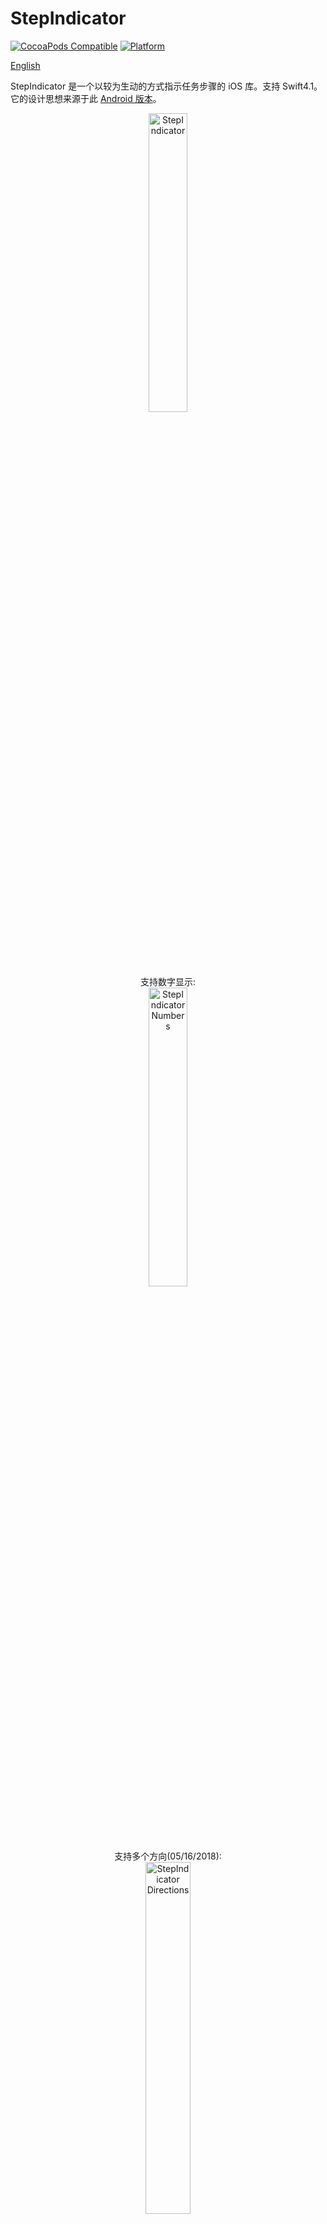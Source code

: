 # StepIndicator 

[![CocoaPods Compatible](https://img.shields.io/cocoapods/v/StepIndicator.svg)](https://img.shields.io/cocoapods/v/StepIndicator.svg)
[![Platform](https://img.shields.io/cocoapods/p/StepIndicator.svg?style=flat)](http://cocoadocs.org/docsets/StepIndicator)

[English](https://github.com/chenyun122/StepIndicator)  

StepIndicator 是一个以较为生动的方式指示任务步骤的 iOS 库。支持 Swift4.1。  
它的设计思想来源于此 [Android 版本](https://github.com/badoualy/stepper-indicator)。

<p align="center" >
<img src="https://raw.githubusercontent.com/chenyun122/StepIndicator/master/Screenshots/StepIndicator.gif" alt="StepIndicator" title="StepIndicator" width="35%" height="35%" />
</p>

<p align="center" >
支持数字显示:<br/>
<img src="https://raw.githubusercontent.com/chenyun122/StepIndicator/master/Screenshots/Screenshot_numbers.png" alt="StepIndicator Numbers" title="StepIndicator Numbers" width="35%" height="35%" />
</p>

<p align="center" >
支持多个方向(05/16/2018):<br/>
<img src="https://raw.githubusercontent.com/chenyun122/StepIndicator/master/Screenshots/RTL_Vertical.png" alt="StepIndicator Directions" title="StepIndicator Directions" width="38%" height="38%"/>
</p>

## 安装
###  CocoaPods
在 Xcode 项目中通过 CocoaPods 集成 StepIndicator,只需在 `Podfile` 文件中指定以下内容:
```ruby
platform :ios, '8.0'
use_frameworks!

target 'YourProjectName' do
   pod ‘StepIndicator’, '~> 1.0.6’
end
```
集成之后，记得在使用前先通过 `import StepIndicator` 导入该模块。

###  手动
把包含 `StepIndicatorView.swift` 文件的源码文件夹 `StepIndicator` 复制到您项目的相应目录下，再在 Xcode 加入该文件夹即可。


## 如何使用
您可以像使用 `UIView` 那样使用 `StepIndicatorView` ，通过编程方式创建和进行布局，或在 Storyboard 和 XIB 中搞定界面配置。另外，可以通过克隆此 [Demo](https://github.com/chenyun122/StepIndicator) 项目了解如何方便地使用它。Demo项目中也展示了如何响应UIScrollView的翻页事件，并设置步骤。

### 编程方式
```swift
    //......
    let stepIndicatorView = StepIndicatorView()
    
    override func viewDidLoad() {
        super.viewDidLoad()
        
        self.stepIndicatorView.frame = CGRect(x: 0, y: 50, width: 280, height: 100)
        self.view.addSubview(self.stepIndicatorView)
        
        self.stepIndicatorView.numberOfSteps = 5
        self.stepIndicatorView.currentStep = 0
    }
    //......
```

### 界面定制化 (可选)
以下示例中的属性值已是默认值，如果默认界面符合您的要求，可以忽略这部分。如果它们不满足您的需要，可以按以下方式改变属性值:
```swift
    self.stepIndicatorView.circleColor = UIColor(red: 179.0/255.0, green: 189.0/255.0, blue: 194.0/255.0, alpha: 1.0)
    self.stepIndicatorView.circleTintColor = UIColor(red: 0.0/255.0, green: 180.0/255.0, blue: 124.0/255.0, alpha: 1.0)
    self.stepIndicatorView.circleStrokeWidth = 3.0
    self.stepIndicatorView.circleRadius = 10.0
    self.stepIndicatorView.lineColor = self.stepIndicatorView.circleColor
    self.stepIndicatorView.lineTintColor = self.stepIndicatorView.circleTintColor
    self.stepIndicatorView.lineMargin = 4.0
    self.stepIndicatorView.lineStrokeWidth = 2.0
    self.stepIndicatorView.displayNumbers = false //圆圈中间是否显示数字
    self.stepIndicatorView.direction = .leftToRight //支持4个方向
```

### 支持在 Stroyboard 和 Xib 中直接配置 (可选)
先往 Stroyboard 或 Xib 中增加一个 `UIView`,然后把类变更为 `StepIndicatorView` 。等 Xcode 预加载完控件后，就可以按下图所示进行配置:
<p align="left" >
<img src="https://raw.githubusercontent.com/chenyun122/StepIndicator/master/Screenshots/Designable.gif" alt="Designable" title="Designable" width="90%" height="90%">
</p>

<p>
由于 Xcode(9.3) 不支持枚举类型的可视化选择, 所以我们提供了枚举对应的整型来配置：<br>
<img src="https://raw.githubusercontent.com/chenyun122/StepIndicator/master/Screenshots/DirectionDesignable.png" alt="Directions" title="Directions"><br>
0-默认,由左到右; 1-右到左; 2-上到下; 3-下到上。
</p>

## 您的帮助
希望此库能给您带来帮助！如果您碰到使用问题，或需要增加一些功能，请提 issue 给我。 同时非常感谢您能够给此项目点个**Star**鼓励！

## 许可
StepIndicator 基于 MIT 许可发布， 详情请参见 LICENSE 文件。

